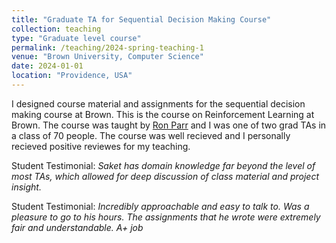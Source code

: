 ```yaml
---
title: "Graduate TA for Sequential Decision Making Course"
collection: teaching
type: "Graduate level course"
permalink: /teaching/2024-spring-teaching-1
venue: "Brown University, Computer Science"
date: 2024-01-01
location: "Providence, USA"
---
```


I designed course material and assignments for the sequential decision making course at Brown. This is the course on Reinforcement Learning at Brown. The course was taught by [Ron Parr](https://users.cs.duke.edu/~parr/) and I was one of two grad TAs in a class of 70 people. The course was well recieved and I personally recieved positive reviewes for my teaching.

Student Testimonial: <i>Saket has domain knowledge far beyond the level of most TAs, which allowed for deep discussion of class material and project insight.</i>

Student Testimonial: <i>Incredibly approachable and easy to talk to. Was a pleasure to go to his hours. The assignments that he wrote were extremely fair and understandable. A+ job </i>